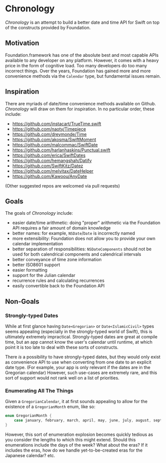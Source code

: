 # Chronology

*Chronology* is an attempt to build a better date and time API for Swift on top of the constructs provided by Foundation.

## Motivation

Foundation.framework has one of the absolute best and most capable APIs available to any developer on any platform. However, it comes with a heavy price in the form of cognitive load. Too many developers do too many incorrect things. Over the years, Foundation has gained more and more convenience methods via the `Calendar` type, but fundamental issues remain.

## Inspiration

There are myriads of date/time convenience methods available on Github. *Chronology* will draw on them for inspiration. In no particular order, these include:

- https://github.com/instacart/TrueTime.swift
- https://github.com/naoty/Timepiece
- https://github.com/dreymonde/Time
- https://github.com/akosma/SwiftMoment
- https://github.com/malcommac/SwiftDate
- https://github.com/harlanhaskins/Punctual.swift
- https://github.com/erica/SwiftDates
- https://github.com/hemangshah/Datify
- https://github.com/SwiftKitz/Datez
- https://github.com/melvitax/DateHelper
- https://github.com/Kawoou/AnyDate

(Other suggested repos are welcomed via pull requests)

## Goals

The goals of *Chronology* include:

- easier date/time arithmetic: doing "proper" arithmetic via the Foundation API requires a fair amount of domain knowledge
- better names: for example, `NSDate`/`Date` is incorrectly named
- more extensibility: Foundation does not allow you to provide your own calendar implementation
- better separation of responsibilities: `NSDateComponents` should not be used for both calendrical components and calendrical intervals
- better conveyance of time zone information
- better ISO8601 support
- easier formatting
- support for the Julian calendar
- recurrence rules and calculating recurrences
- easily convertible back to the Foundation API

## Non-Goals

### Strongly-typed Dates

While at first glance having `Date<Gregorian>` or `Date<IslamicCivil>` types seems appealing (especially in the strongly-typed world of Swift), this is ultimately extremely impractical. Strongly-typed dates are great at compile time, but an app cannot know the user's calendar until runtime, at which point it is too late to deal with these sorts of constructs.

There *is* a possibility to have strongly-typed dates, but they would only exist as convenience API to use when converting from one date to an explicit date type. (For example, your app is only relevant if the dates are in the Gregorian calendar) However, such use-cases are extremely rare, and this sort of support would not rank well on a list of priorities.

### Enumerating All The Things

Given a `GregorianCalendar`, it at first sounds appealing to allow for the existence of a `GregorianMonth` enum, like so:

```swift
enum GregorianMonth {
    case january, february, march, april, may, june, july, august, september, october, november, december
}
```

However, this sort of enumeration explosion becomes quickly tedious as you consider the lengths to which this might extend. Should this enumerations include the days of the week? What about the eras? If it includes the eras, how do we handle yet-to-be-created eras for the Japanese calendar? etc.
